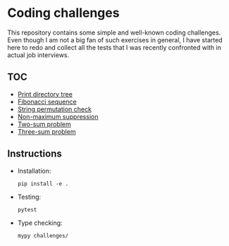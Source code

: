 # Coding challenges

This repository contains some simple and well-known coding challenges.
Even though I am not a big fan of such exercises in general, I have started here to redo
and collect all the tests that I was recently confronted with in actual job interviews.


## TOC

- [Print directory tree](challenges/tree.py)
- [Fibonacci sequence](challenges/fibonacci_numbers.py)
- [String permutation check](challenges/string_permutation.py)
- [Non-maximum suppression](challenges/non_max_suppression.py)
- [Two-sum problem](challenges/two_sum.py)
- [Three-sum problem](challenges/three_sum.py)


## Instructions

- Installation:
    ```
    pip install -e .
    ```

- Testing:
    ```
    pytest
    ```

- Type checking:
    ```
    mypy challenges/
    ```
